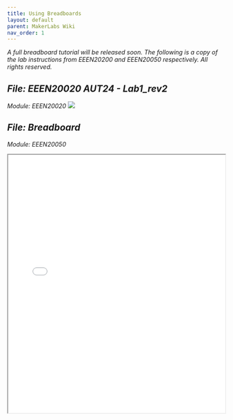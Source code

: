 ```yaml
---
title: Using Breadboards
layout: default
parent: MakerLabs Wiki
nav_order: 1
---
```


*A full breadboard tutorial will be released soon. The following is a copy of the lab instructions from EEEN20200 and EEEN20050 respectively. All rights reserved.*

*File: EEEN20020 AUT24 - Lab1_rev2*
----
*Module: EEEN20020*
![](../assets/images/Wiki01_Breadboard-EEEN20020.png)

*File: Breadboard*
----
*Module: EEEN20050*
<iframe src="../assets/pdfs/Wiki01_Breadboard-EEEN20050.pdf" width="100%" height="600px"></iframe>
